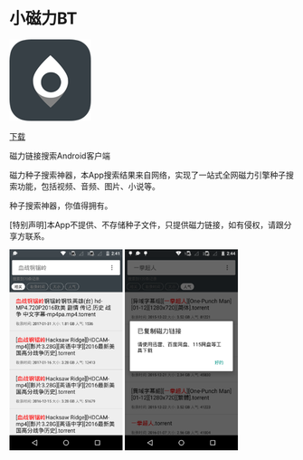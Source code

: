 # 小磁力BT

![小磁力144](img/小磁力144.png)

<a class="download-btn" href="https://d.apptor.me/MagnetSearch-source-v4.1.7-build68_legu_signed_zipalign.apk"></i>下载</a>

磁力链接搜索Android客户端

磁力种子搜索神器，本App搜索结果来自网络，实现了一站式全网磁力引擎种子搜索功能，包括视频、音频、图片、小说等。

种子搜索神器，你值得拥有。

[特别声明]本App不提供、不存储种子文件，只提供磁力链接，如有侵权，请跟分享方联系。

<img src="img/BT3.png" width="200px" height="auto" />

<img src="img/BT4.png" width="200px" height="auto" />
